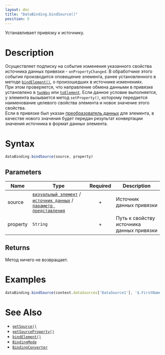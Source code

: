 ```yaml
---
layout: doc
title: "DataBinding.bindSource()"
position: 5
---
```


Устанавливает привязку к источнику.

# Description

Осуществляет подписку на событие изменения указанного свойства источника данных привязки - `onPropertyChanged`.
В обработчике этого события производится оповещение элемента, ранее установленного в методе [`bindElement()`](../DataBinding.bindElement/), о произошедших в источнике изменениях.  
При этом проверяется, что направление обмена данными в привязке установлено в [`twoWay`](../BindingMode/) или [`toElement`](../BindingMode/). 
Если данное условие выполняется, у элемента вызывается метод `setProperty()`, которому передается наименование целевого свойства элемента и новое значение этого свойства.  
Если в привязке был указан [преобразователь данных](../BindingConverter) для элемента, в качестве нового значения будет передан результат конвертации значения источника в формат данных элемента.

# Syntax

```js
dataBinding.bindSource(source, property)
```

## Parameters

|Name|Type|Required|Description|
|----|----|:--:|-----------|
|source|[`визуальный элемент`](../../Elements/) / [`источник данных`](../../DataSources/) / [`параметр представления`](../../Parameters/)|+|Источник данных привязки|
|property|`String`|+|Путь к свойству источника данных привязки|

## Returns

Метод ничего не возвращает.


# Examples

```js
dataBinding.bindSource(context.dataSources['DataSource1'], '$.FirstName');
```

# See Also

* [`getSource()`](../DataBinding.getSource/)
* [`getSourceProperty()`](../DataBinding.getSourceProperty/)
* [`bindElement()`](../DataBinding.bindElement/)
* [`BindingMode`](../BindingMode)
* [`BindingConverter`](../BindingConverter)
